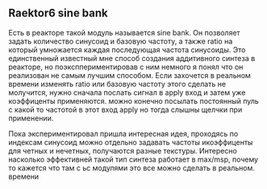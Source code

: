 ## Raektor6 sine bank

Есть в реакторе такой модуль называется sine bank. Он позволяет задать количество синусоид и базовую частоту, а также ratio на который умножается каждая последующая частота синусоиды.
Это единственный известный мне способ создания аддитивного синтеза в реакторе, но поэксппериментировав с ним немного я понял что он реализован не самым лучшим способом.
Если захочется в реальном времени изменять ratio или базовую частоту этого сделать не молучится, нужно сначала послать сигнал в apply вход и затем уже коэффиценты применяются. можно конечно посылать постоянный пуль с какой то частотой в этот вход apply но тогда слышны щелчки при применении.

Пока экспериментировал пришла интересная идея, проходясь по индексам синусоид можно отдельно задавать частоты икоэффиценты для четных и нечетных, получаются разные текстуры.
Интересно насколько эффективней такой тип синтеза работает в max/msp, почему то кажется что там с ьс модулями это все можно сделать в реальном. времени
